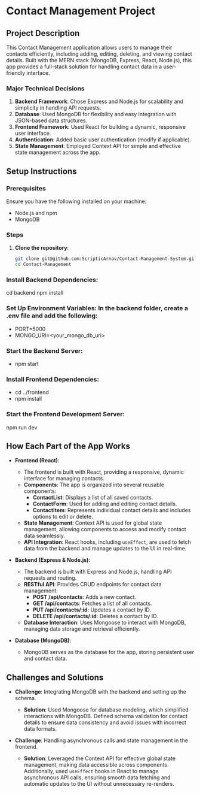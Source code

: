 # Contact Management Project

## Project Description

This Contact Management application allows users to manage their contacts efficiently, including adding, editing, deleting, and viewing contact details. Built with the MERN stack (MongoDB, Express, React, Node.js), this app provides a full-stack solution for handling contact data in a user-friendly interface.

### Major Technical Decisions

1. **Backend Framework**: Chose Express and Node.js for scalability and simplicity in handling API requests.
2. **Database**: Used MongoDB for flexibility and easy integration with JSON-based data structures.
3. **Frontend Framework**: Used React for building a dynamic, responsive user interface.
4. **Authentication**: Added basic user authentication (modify if applicable).
5. **State Management**: Employed Context API for simple and effective state management across the app.

## Setup Instructions

### Prerequisites

Ensure you have the following installed on your machine:
- Node.js and npm
- MongoDB

### Steps

1. **Clone the repository**:
   ```bash
   git clone git@github.com:ScripticArnav/Contact-Management-System.git
   cd Contact-Management
### Install Backend Dependencies:
cd backend
npm install
### Set Up Environment Variables: In the backend folder, create a .env file and add the following:
- PORT=5000
- MONGO_URI=<your_mongo_db_uri>

### Start the Backend Server:
- npm start
### Install Frontend Dependencies:
- cd ../frontend
- npm install
### Start the Frontend Development Server:
npm run dev


## How Each Part of the App Works

- **Frontend (React)**: 
  - The frontend is built with React, providing a responsive, dynamic interface for managing contacts.
  - **Components**: The app is organized into several reusable components:
    - **ContactList**: Displays a list of all saved contacts.
    - **ContactForm**: Used for adding and editing contact details.
    - **ContactItem**: Represents individual contact details and includes options to edit or delete.
  - **State Management**: Context API is used for global state management, allowing components to access and modify contact data seamlessly.
  - **API Integration**: React hooks, including `useEffect`, are used to fetch data from the backend and manage updates to the UI in real-time.

- **Backend (Express & Node.js)**:
  - The backend is built with Express and Node.js, handling API requests and routing.
  - **RESTful API**: Provides CRUD endpoints for contact data management:
    - **POST /api/contacts**: Adds a new contact.
    - **GET /api/contacts**: Fetches a list of all contacts.
    - **PUT /api/contacts/:id**: Updates a contact by ID.
    - **DELETE /api/contacts/:id**: Deletes a contact by ID.
  - **Database Interaction**: Uses Mongoose to interact with MongoDB, managing data storage and retrieval efficiently.
 

- **Database (MongoDB)**:
  - MongoDB serves as the database for the app, storing persistent user and contact data.


## Challenges and Solutions

- **Challenge**: Integrating MongoDB with the backend and setting up the schema.
  - **Solution**: Used Mongoose for database modeling, which simplified interactions with MongoDB. Defined schema validation for contact details to ensure data consistency and avoid issues with incorrect data formats.

- **Challenge**: Handling asynchronous calls and state management in the frontend.
  - **Solution**: Leveraged the Context API for effective global state management, making data accessible across components. Additionally, used `useEffect` hooks in React to manage asynchronous API calls, ensuring smooth data fetching and automatic updates to the UI without unnecessary re-renders.



